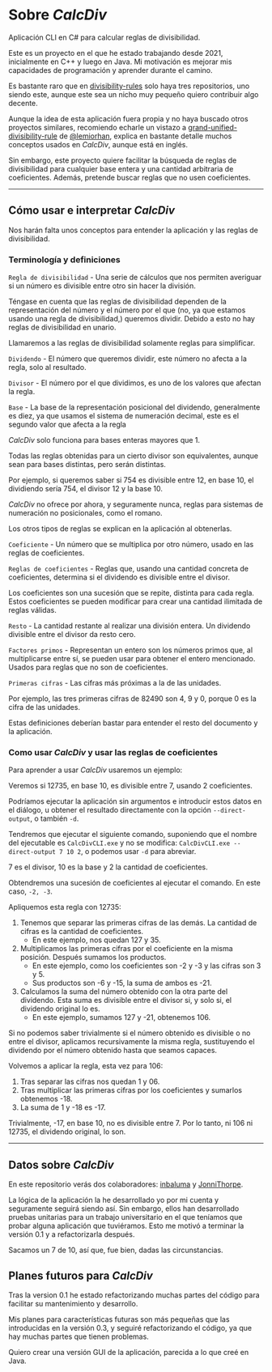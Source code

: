 ﻿# Sobre *CalcDiv*

Aplicación CLI en C# para calcular reglas de divisibilidad.

Este es un proyecto en el que he estado trabajando desde 2021, inicialmente en C++ y luego en Java. Mi motivación es mejorar mis capacidades de programación y aprender durante el camino.

Es bastante raro que en [divisibility-rules](https://github.com/topics/divisibility-rules) solo haya tres repositorios, uno siendo este, aunque este sea un nicho muy pequeño quiero contribuir algo decente.

Aunque la idea de esta aplicación fuera propia y no haya buscado otros proyectos similares,
recomiendo echarle un vistazo a [grand-unified-divisibility-rule](https://github.com/lemiorhan/grand-unified-divisibility-rule) de [@lemiorhan](https://github.com/lemiorhan),
explica en bastante detalle muchos conceptos usados en *CalcDiv*, aunque está en inglés.

Sin embargo, este proyecto quiere facilitar la búsqueda de reglas de divisibilidad para cualquier base entera y una cantidad arbitraria de coeficientes.
Además, pretende buscar reglas que no usen coeficientes.

---

## Cómo usar e interpretar *CalcDiv*

Nos harán falta unos conceptos para entender la aplicación y las reglas de divisibilidad.

### Terminología y definiciones

`Regla de divisibilidad` - Una serie de cálculos que nos permiten averiguar si un número es divisible entre otro sin hacer la división.

Téngase en cuenta que las reglas de divisibilidad dependen de la representación del número y el número por el que (no, ya que estamos usando una regla de divisibilidad,) queremos dividir.
Debido a esto no hay reglas de divisibilidad en unario.

Llamaremos a las reglas de divisibilidad solamente reglas para simplificar.

`Dividendo` - El número que queremos dividir, este número no afecta a la regla, solo al resultado.

`Divisor` - El número por el que dividimos, es uno de los valores que afectan la regla.

`Base` - La base de la representación posicional del dividendo, generalmente es diez, ya que usamos el sistema de numeración decimal, este es el segundo valor que afecta a la regla

*CalcDiv* solo funciona para bases enteras mayores que 1.

Todas las reglas obtenidas para un cierto divisor son equivalentes, aunque sean para bases distintas, pero serán distintas.

Por ejemplo, si queremos saber si 754 es divisible entre 12, en base 10, el dividiendo sería 754, el divisor 12 y la base 10.

*CalcDiv* no ofrece por ahora, y seguramente nunca, reglas para sistemas de numeración no posicionales, como el romano.

Los otros tipos de reglas se explican en la aplicación al obtenerlas.

`Coeficiente` - Un número que se multiplica por otro número, usado en las reglas de coeficientes.

`Reglas de coeficientes` - Reglas que, usando una cantidad concreta de coeficientes, determina si el dividendo es divisible entre el divisor.

Los coeficientes son una sucesión que se repite, distinta para cada regla.
Estos coeficientes se pueden modificar para crear una cantidad ilimitada de reglas válidas.

`Resto` - La cantidad restante al realizar una división entera. Un dividendo divisible entre el divisor da resto cero.

`Factores primos` - Representan un entero son los números primos que, al multiplicarse entre sí, se pueden usar para obtener el entero mencionado. Usados para reglas que no son de coeficientes.

`Primeras cifras` - Las cifras más próximas a la de las unidades.

Por ejemplo, las tres primeras cifras de 82490 son 4, 9 y 0, porque 0 es la cifra de las unidades.

Estas definiciones deberían bastar para entender el resto del documento y la aplicación.

### Como usar *CalcDiv* y usar las reglas de coeficientes

Para aprender a usar *CalcDiv* usaremos un ejemplo:

Veremos si 12735, en base 10, es divisible entre 7, usando 2 coeficientes.

Podríamos ejecutar la aplicación sin argumentos e introducir estos datos en el diálogo,
u obtener el resultado directamente con la opción `--direct-output`, o también `-d`.

Tendremos que ejecutar el siguiente comando, suponiendo que el nombre del ejecutable es `CalcDivCLI.exe` y no se modifica:
`CalcDivCLI.exe --direct-output 7 10 2`, o podemos usar `-d` para abreviar.

7 es el divisor, 10 es la base y 2 la cantidad de coeficientes.

Obtendremos una sucesión de coeficientes al ejecutar el comando. En este caso, `-2, -3`.

Apliquemos esta regla con 12735:

1. Tenemos que separar las primeras cifras de las demás. La cantidad de cifras es la cantidad de coeficientes.
	- En este ejemplo, nos quedan 127 y 35.
2. Multiplicamos las primeras cifras por el coeficiente en la misma posición. Después sumamos los productos.
	- En este ejemplo, como los coeficientes son -2 y -3 y las cifras son 3 y 5.
	- Sus productos son -6 y -15, la suma de ambos es -21.
3. Calculamos la suma del número obtenido con la otra parte del dividendo. Esta suma es divisible entre el divisor si, y solo si, el dividendo original lo es.
	- En este ejemplo, sumamos 127 y -21, obtenemos 106.

Si no podemos saber trivialmente si el número obtenido es divisible o no entre el divisor, aplicamos recursivamente la misma regla, sustituyendo el dividendo por el número obtenido hasta que seamos capaces.

Volvemos a aplicar la regla, esta vez para 106:
1. Tras separar las cifras nos quedan 1 y 06.
2. Tras multiplicar las primeras cifras por los coeficientes y sumarlos obtenemos -18.
3. La suma de 1 y -18 es -17.

Trivialmente, -17, en base 10, no es divisible entre 7.
Por lo tanto, ni 106 ni 12735, el dividendo original, lo son.

---

## Datos sobre *CalcDiv*

En este repositorio verás dos colaboradores: [inbaluma](https://github.com/inbaluma) y [JonniThorpe](https://github.com/JonniThorpe).

La lógica de la aplicación la he desarrollado yo por mi cuenta y seguramente seguirá siendo así. Sin embargo, ellos han desarrollado pruebas unitarias para un trabajo universitario en el que teníamos que probar alguna aplicación que tuviéramos. Esto me motivó a terminar la versión 0.1 y a refactorizarla después.

Sacamos un 7 de 10, así que, fue bien, dadas las circunstancias.

## Planes futuros para *CalcDiv*

Tras la version 0.1 he estado refactorizando muchas partes del código para facilitar su mantenimiento y desarrollo.

Mis planes para características futuras son más pequeñas que las introducidas en la versión 0.3, y seguiré refactorizando el código, ya que hay muchas partes que tienen problemas.

Quiero crear una versión GUI de la aplicación, parecida a lo que creé en Java.
